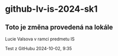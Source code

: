 # github-lv-is-2024-sk1

## Toto je změna provedená na lokále

Lucie Valsova
v ramci predmetu IS

Test z GitHubu 2024-10-02, 9:35 
